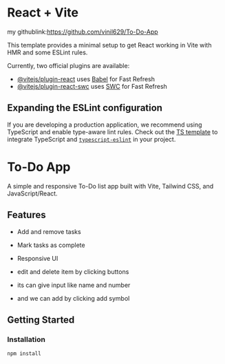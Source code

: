 # React + Vite

my githublink:https://github.com/vinil629/To-Do-App

This template provides a minimal setup to get React working in Vite with HMR and some ESLint rules.

Currently, two official plugins are available:

- [@vitejs/plugin-react](https://github.com/vitejs/vite-plugin-react/blob/main/packages/plugin-react/README.md) uses [Babel](https://babeljs.io/) for Fast Refresh
- [@vitejs/plugin-react-swc](https://github.com/vitejs/vite-plugin-react-swc) uses [SWC](https://swc.rs/) for Fast Refresh

## Expanding the ESLint configuration

If you are developing a production application, we recommend using TypeScript and enable type-aware lint rules. Check out the [TS template](https://github.com/vitejs/vite/tree/main/packages/create-vite/template-react-ts) to integrate TypeScript and [`typescript-eslint`](https://typescript-eslint.io) in your project.




# To-Do App

A simple and responsive To-Do list app built with Vite, Tailwind CSS, and JavaScript/React.

## Features
- Add and remove tasks
- Mark tasks as complete
- Responsive UI
- edit and delete item by clicking buttons

- its can give input like name and number
-  and we can add by clicking add symbol

## Getting Started

### Installation

```bash
npm install
